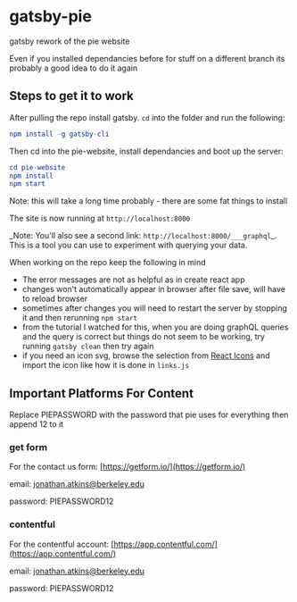 # gatsby-pie

gatsby rework of the pie website

Even if you installed dependancies before for stuff on a different branch its probably a good idea to do it again

## Steps to get it to work

After pulling the repo install gatsby. `cd` into the folder and run the following:

```elm
npm install -g gatsby-cli
```

Then cd into the pie-website, install dependancies and boot up the server:

```elm
cd pie-website
npm install
npm start
```

Note: this will take a long time probably - there are some fat things to install

The site is now running at `http://localhost:8000`

\_Note: You'll also see a second link: `http://localhost:8000/___graphql`\_. This is a tool you can use to experiment with querying your data.

When working on the repo keep the following in mind

- The error messages are not as helpful as in create react app
- changes won't automatically appear in browser after file save, will have to reload browser
- sometimes after changes you will need to restart the server by stopping it and then rerunning `npm start`
- from the tutorial I watched for this, when you are doing graphQL queries and the query is correct but things do not seem to be working, try running `gatsby clean` then try again
- if you need an icon svg, browse the selection from [React Icons](https://react-icons.github.io/react-icons/) and import the icon like how it is done in `links.js`


## Important Platforms For Content

Replace PIEPASSWORD with the password that pie uses for everything then append 12 to it

### get form

For the contact us form: [https://getform.io/](https://getform.io/)

email: jonathan.atkins@berkeley.edu

password: PIEPASSWORD12

### contentful

For the contentful account: [https://app.contentful.com/](https://app.contentful.com/)

email: jonathan.atkins@berkeley.edu

password: PIEPASSWORD12
